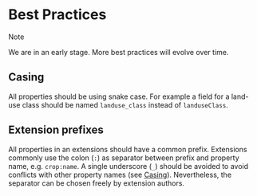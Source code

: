 # Best Practices

> [!NOTE]  
> We are in an early stage. More best practices will evolve over time.

## Casing

All properties should be using snake case.
For example a field for a land-use class should be named `landuse_class` instead of `landuseClass`.

## Extension prefixes

All properties in an extensions should have a common prefix.
Extensions commonly use the colon (`:`) as separator between prefix and property name, e.g. `crop:name`.
A single underscore (`_`) should be avoided to avoid conflicts with other property names (see [Casing](#casing)).
Nevertheless, the separator can be chosen freely by extension authors.
